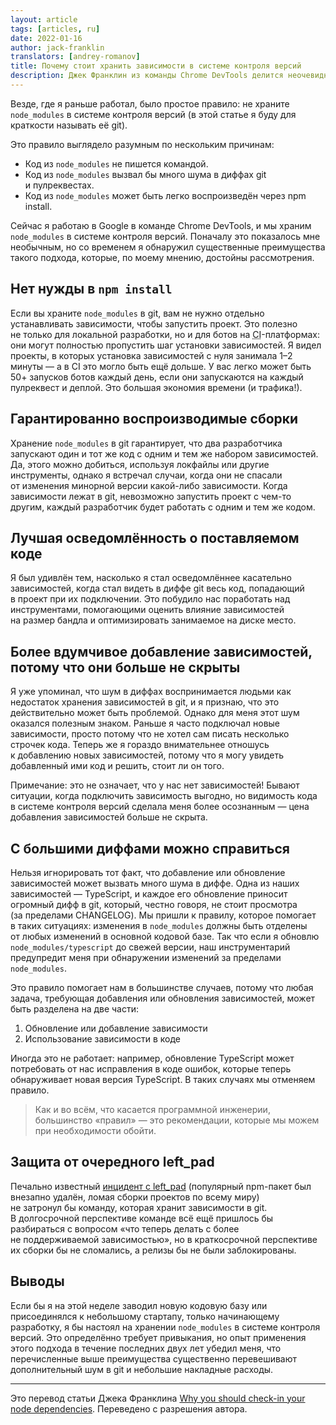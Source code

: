 ```yaml
---
layout: article
tags: [articles, ru]
date: 2022-01-16
author: jack-franklin
translators: [andrey-romanov]
title: Почему стоит хранить зависимости в системе контроля версий
description: Джек Франклин из команды Chrome DevTools делится неочевидными преимуществами хранения зависимостей в git
---
```

<p class="paragraph--lead">Везде, где я раньше работал, было простое правило: не храните <code>node_modules</code> в системе контроля версий (в этой статье я буду для краткости называть её git).</p>

Это правило выглядело разумным по нескольким причинам:

* Код из `node_modules` не пишется командой.
* Код из `node_modules` вызвал бы много шума в диффах git и пулреквестах.
* Код из `node_modules` может быть легко воспроизведён через npm install.

Сейчас я работаю в Google в команде Chrome DevTools, и мы храним `node_modules` в системе контроля версий. Поначалу это показалось мне необычным, но со временем я обнаружил существенные преимущества такого подхода, которые, по моему мнению, достойны рассмотрения.

## Нет нужды в `npm install`

Если вы храните `node_modules` в git, вам не нужно отдельно устанавливать зависимости, чтобы запустить проект. Это полезно не только для локальной разработки, но и для ботов на <abbr title='Continuous integration, непрерывная интеграция'>CI</abbr>-платформах: они могут полностью пропустить шаг установки зависимостей. Я видел проекты, в которых установка зависимостей с нуля занимала 1–2 минуты — а в CI это могло быть ещё дольше. У вас легко может быть 50+ запусков ботов каждый день, если они запускаются на каждый пулреквест и деплой. Это большая экономия времени (и трафика!).

## Гарантированно воспроизводимые сборки

Хранение `node_modules` в git гарантирует, что два разработчика запускают один и тот же код с одним и тем же набором зависимостей. Да, этого можно добиться, используя локфайлы или другие инструменты, однако я встречал случаи, когда они не спасали от изменения минорной версии какой-либо зависимости. Когда зависимости лежат в git, невозможно запустить проект с чем-то другим, каждый разработчик будет работать с одним и тем же кодом.

## Лучшая осведомлённость о поставляемом коде

Я был удивлён тем, насколько я стал осведомлённее касательно зависимостей, когда стал видеть в диффе git весь код, попадающий в проект при их подключении. Это побудило нас поработать над инструментами, помогающими оценить влияние зависимостей на размер бандла и оптимизировать занимаемое на диске место.

## Более вдумчивое добавление зависимостей, потому что они больше не скрыты

Я уже упоминал, что шум в диффах воспринимается людьми как недостаток хранения зависимостей в git, и я признаю, что это действительно может быть проблемой. Однако для меня этот шум оказался полезным знаком. Раньше я часто подключал новые зависимости, просто потому что не хотел сам писать несколько строчек кода. Теперь же я гораздо внимательнее отношусь к добавлению новых зависимостей, потому что я могу увидеть добавленный ими код и решить, стоит ли он того.

Примечание: это не означает, что у нас нет зависимостей! Бывают ситуации, когда подключить зависимость выгодно, но видимость кода в системе контроля версий сделала меня более осознанным — цена добавления зависимостей больше не скрыта.

## C большими диффами можно справиться

Нельзя игнорировать тот факт, что добавление или обновление зависимостей может вызвать много шума в диффе. Одна из наших зависимостей — TypeScript, и каждое его обновление приносит огромный дифф в git, который, честно говоря, не стоит просмотра (за пределами CHANGELOG). Мы пришли к правилу, которое помогает в таких ситуациях: изменения в `node_modules` должны быть отделены от любых изменений в основной кодовой базе. Так что если я обновлю `node_modules/typescript` до свежей версии, наш инструментарий предупредит меня при обнаружении изменений за пределами `node_modules`.

Это правило помогает нам в большинстве случаев, потому что любая задача, требующая добавления или обновления зависимостей, может быть разделена на две части:

1. Обновление или добавление зависимости
1. Использование зависимости в коде

Иногда это не работает: например, обновление TypeScript может потребовать от нас исправления в коде ошибок, которые теперь обнаруживает новая версия TypeScript. В таких случаях мы отменяем правило.

> Как и во всём, что касается программной инженерии, большинство «правил» — это рекомендации, которые мы можем при необходимости обойти.

## Защита от очередного left_pad

Печально известный [инцидент с left_pad](https://qz.com/646467/how-one-programmer-broke-the-internet-by-deleting-a-tiny-piece-of-code/) (популярный npm-пакет был внезапно удалён, ломая сборки проектов по всему миру) не затронул бы команду, которая хранит зависимости в git. В долгосрочной перспективе команде всё ещё пришлось бы разбираться с вопросом «что теперь делать с более не поддерживаемой зависимостью», но в краткосрочной перспективе их сборки бы не сломались, а релизы бы не были заблокированы.

## Выводы

Если бы я на этой неделе заводил новую кодовую базу или присоединялся к небольшому стартапу, только начинающему разработку, я бы настоял на хранении `node_modules` в системе контроля версий. Это определённо требует привыкания, но опыт применения этого подхода в течение последних двух лет убедил меня, что перечисленные выше преимущества существенно перевешивают дополнительный шум в git и небольшие накладные расходы.

---

Это перевод статьи Джека Франклина [Why you should check-in your node dependencies](https://www.jackfranklin.co.uk/blog/check-in-your-node-dependencies/). Переведено с разрешения автора.
